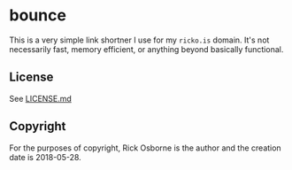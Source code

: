 # bounce

This is a very simple link shortner I use for my `ricko.is` domain.
It's not necessarily fast, memory efficient, or anything beyond basically functional.

## License

See [LICENSE.md](LICENSE.md)

## Copyright

For the purposes of copyright, Rick Osborne is the author and the creation date is 2018-05-28.
